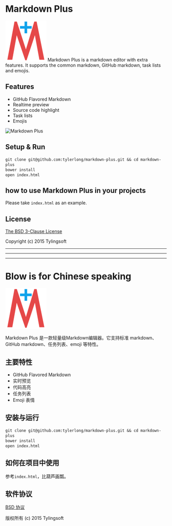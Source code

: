 # Markdown Plus

![Markdown Plus](icon.png)
Markdown Plus is a markdown editor with extra features. It supports the common markdown, GitHub markdown, task lists and emojis.


## Features

- GitHub Flavored Markdown
- Realtime preview
- Source code highlight
- Task lists
- Emojis

![Markdown Plus](https://github.com/tylerlong/markdown-plus/raw/master/screenshot.png)


## Setup & Run

```shell
git clone git@github.com:tylerlong/markdown-plus.git && cd markdown-plus
bower install
open index.html
```


## how to use Markdown Plus in your projects

Please take `index.html` as an example.


## License

[The BSD 3-Clause License](http://opensource.org/licenses/BSD-3-Clause)

Copyright (c) 2015 Tylingsoft


---

---

---


# Blow is for Chinese speaking

![Markdown Plus](icon.png)

Markdown Plus 是一款轻量级Markdown编辑器。它支持标准 markdown、GitHub markdown、任务列表、emoji 等特性。


## 主要特性

- GitHub Flavored Markdown
- 实时预览
- 代码高亮
- 任务列表
- Emoji 表情


## 安装与运行

```shell
git clone git@github.com:tylerlong/markdown-plus.git && cd markdown-plus
bower install
open index.html
```


## 如何在项目中使用

参考`index.html`，比葫芦画瓢。


## 软件协议

[BSD 协议](http://opensource.org/licenses/BSD-3-Clause)

版权所有 (c) 2015 Tylingsoft
